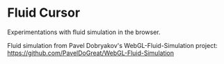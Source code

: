 # Fluid Cursor

Experimentations with fluid simulation in the browser.

Fluid simulation from Pavel Dobryakov's WebGL-Fluid-Simulation project:
https://github.com/PavelDoGreat/WebGL-Fluid-Simulation
